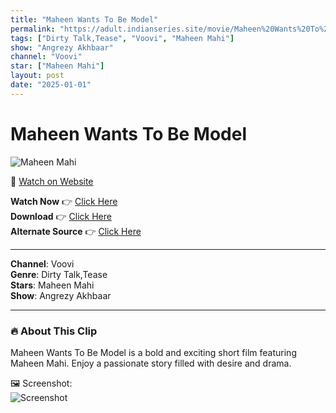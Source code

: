 ```yaml
---
title: "Maheen Wants To Be Model"
permalink: "https://adult.indianseries.site/movie/Maheen%20Wants%20To%20Be%20Model"
tags: ["Dirty Talk,Tease", "Voovi", "Maheen Mahi"]
show: "Angrezy Akhbaar"
channel: "Voovi"
star: ["Maheen Mahi"]
layout: post
date: "2025-01-01"
---
```


# Maheen Wants To Be Model

![Maheen Mahi](https://shorts.desisins.com/wp-content/uploads/2024/12/Maheen-Mahi-DesiSins.com_.jpg)

🔗 [Watch on Website](https://adult.indianseries.site/movie/Maheen%20Wants%20To%20Be%20Model)

**Watch Now** 👉 [Click Here](https://adult.indianseries.site/movie/Maheen%20Wants%20To%20Be%20Model)  
**Download** 👉 [Click Here](https://adult.indianseries.site/movie/Maheen%20Wants%20To%20Be%20Model)  
**Alternate Source** 👉 [Click Here](https://adult.indianseries.site/movie/Maheen%20Wants%20To%20Be%20Model)

---

**Channel**: Voovi  
**Genre**: Dirty Talk,Tease  
**Stars**: Maheen Mahi  
**Show**: Angrezy Akhbaar

---

### 🔥 About This Clip

Maheen Wants To Be Model is a bold and exciting short film featuring Maheen Mahi. Enjoy a passionate story filled with desire and drama.
 
🖼️ Screenshot:  
![Screenshot](https://shorts.desisins.com/wp-content/uploads/2024/12/Maheen-Mahi-DesiSins.com_.jpg)
